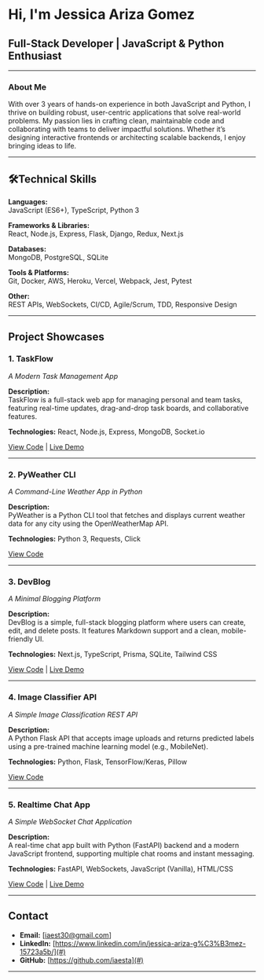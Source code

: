 # Hi, I'm Jessica Ariza Gomez

## Full-Stack Developer | JavaScript & Python Enthusiast

---

### About Me

With over 3 years of hands-on experience in both JavaScript and Python, I thrive on building robust, user-centric applications that solve real-world problems. My passion lies in crafting clean, maintainable code and collaborating with teams to deliver impactful solutions. Whether it’s designing interactive frontends or architecting scalable backends, I enjoy bringing ideas to life.

---

## 🛠Technical Skills

**Languages:**  
JavaScript (ES6+), TypeScript, Python 3

**Frameworks & Libraries:**  
React, Node.js, Express, Flask, Django, Redux, Next.js

**Databases:**  
MongoDB, PostgreSQL, SQLite

**Tools & Platforms:**  
Git, Docker, AWS, Heroku, Vercel, Webpack, Jest, Pytest

**Other:**  
REST APIs, WebSockets, CI/CD, Agile/Scrum, TDD, Responsive Design

---

## Project Showcases

### 1. TaskFlow  
_A Modern Task Management App_

**Description:**  
TaskFlow is a full-stack web app for managing personal and team tasks, featuring real-time updates, drag-and-drop task boards, and collaborative features.

**Technologies:** React, Node.js, Express, MongoDB, Socket.io

[View Code](#) | [Live Demo](#)

---

### 2. PyWeather CLI  
_A Command-Line Weather App in Python_

**Description:**  
PyWeather is a Python CLI tool that fetches and displays current weather data for any city using the OpenWeatherMap API.

**Technologies:** Python 3, Requests, Click

[View Code](#)

---

### 3. DevBlog  
_A Minimal Blogging Platform_

**Description:**  
DevBlog is a simple, full-stack blogging platform where users can create, edit, and delete posts. It features Markdown support and a clean, mobile-friendly UI.

**Technologies:** Next.js, TypeScript, Prisma, SQLite, Tailwind CSS

[View Code](#) | [Live Demo](#)

---

### 4. Image Classifier API  
_A Simple Image Classification REST API_

**Description:**  
A Python Flask API that accepts image uploads and returns predicted labels using a pre-trained machine learning model (e.g., MobileNet).

**Technologies:** Python, Flask, TensorFlow/Keras, Pillow

[View Code](#)

---

### 5. Realtime Chat App  
_A Simple WebSocket Chat Application_

**Description:**  
A real-time chat app built with Python (FastAPI) backend and a modern JavaScript frontend, supporting multiple chat rooms and instant messaging.

**Technologies:** FastAPI, WebSockets, JavaScript (Vanilla), HTML/CSS

[View Code](#) | [Live Demo](#)

---

## Contact

- **Email:** [iaest30@gmail.com]  
- **LinkedIn:** [https://www.linkedin.com/in/jessica-ariza-g%C3%B3mez-15723a5b/](#)  
- **GitHub:** [https://github.com/iaesta](#)

---
